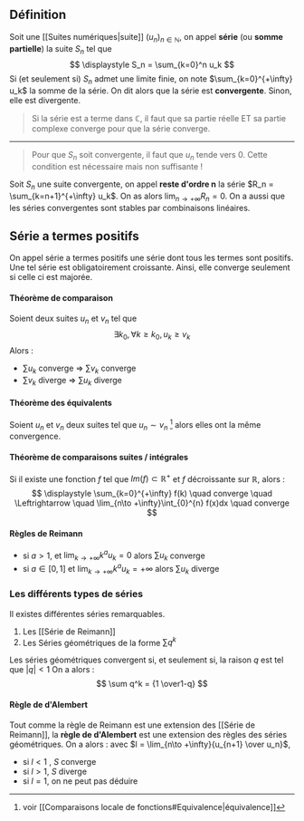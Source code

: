 ## Définition
Soit une [[Suites numériques|suite]] $(u_n)_{n \in \mathbb{N}}$, on appel **série** (ou **somme partielle**)  la suite $S_n$ tel que 
$$
\displaystyle
S_n = \sum_{k=0}^n u_k
$$
Si (et seulement si) $S_n$ admet une limite finie, on note $\sum_{k=0}^{+\infty} u_k$ la somme de la série. On dit alors que la série est **convergente**. Sinon, elle est divergente. 
>Si la série est a terme dans $\mathbb{C}$, il faut que sa partie réelle ET sa partie complexe converge pour que la série converge. 
-------
>Pour que $S_n$ soit convergente, il faut que $u_n$ tende vers 0. Cette condition est nécessaire mais non suffisante !

Soit $S_n$ une suite convergente, on appel **reste d'ordre n** la série $R_n = \sum_{k=n+1}^{+\infty} u_k$. On as alors $\lim_{n \to +\infty} R_n = 0$. 
On a aussi que les séries convergentes sont stables par combinaisons linéaires. 

## Série a termes positifs
On appel série a termes positifs une série dont tous les termes sont positifs. 
Une tel série est obligatoirement croissante. Ainsi, elle converge seulement si celle ci est majorée. 

#### Théorème de comparaison
Soient deux suites $u_n$ et $v_n$ tel que 
$$
\exists k_0, \forall k \ge k_0, u_k \ge v_k
$$
Alors :
- $\sum u_k$ converge $\Rightarrow$ $\sum v_k$ converge
- $\sum v_k$ diverge $\Rightarrow$ $\sum u_k$ diverge

#### Théorème des équivalents
Soient $u_n$ et $v_n$ deux suites tel que $u_n \sim v_n$ [^1] alors elles ont la même convergence. 

#### Théorème de comparaisons suites / intégrales
Si il existe une fonction $f$ tel que $Im(f) \subset \mathbb{R}^+$ et $f$ décroissante sur $\mathbb{R}$,
alors :
$$
\displaystyle
\sum_{k=0}^{+\infty} f(k) \quad converge \quad \Leftrightarrow \quad \lim_{n\to +\infty}\int_{0}^{n} f(x)dx \quad converge
$$
#### Règles de Reimann
- si $a > 1$, et $\lim_{k \to +\infty} k^a u_k = 0$ alors $\sum u_k$ converge
- si $a \in [0, 1]$ et $\lim_{k \to +\infty} k^a u_k = +\infty$ alors $\sum u_k$ diverge

### Les différents types de séries
Il existes différentes séries remarquables. 
1. Les [[Série de Reimann]]
2. Les Séries géométriques de la forme $\sum q^k$

Les séries géométriques convergent si, et seulement si, la raison $q$ est tel que $|q| < 1$ On a alors :
$$
\sum q^k = {1 \over1-q}
$$

#### Règle de d'Alembert
Tout comme la règle de Reimann est une extension des [[Série de Reimann]], la **règle de d'Alembert** est une extension des règles des séries géométriques. On a alors :
avec $l = \lim_{n\to +\infty}{u_{n+1} \over u_n}$, 
- si $l < 1$ , $S$ converge
- si $l > 1$, $S$ diverge
- si $l = 1$, on ne peut pas déduire




[^1]: voir [[Comparaisons locale de fonctions#Equivalence|équivalence]] 